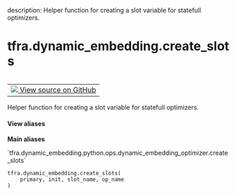description: Helper function for creating a slot variable for statefull optimizers.

<div itemscope itemtype="http://developers.google.com/ReferenceObject">
<meta itemprop="name" content="tfra.dynamic_embedding.create_slots" />
<meta itemprop="path" content="Stable" />
</div>

# tfra.dynamic_embedding.create_slots

<!-- Insert buttons and diff -->

<table class="tfo-notebook-buttons tfo-api nocontent" align="left">
<td>
  <a target="_blank" href="https://github.com/tensorflow/recommenders-addons/tree/master/tensorflow_recommenders_addons/dynamic_embedding/python/ops/dynamic_embedding_optimizer.py#L284-L314">
    <img src="https://www.tensorflow.org/images/GitHub-Mark-32px.png" />
    View source on GitHub
  </a>
</td>
</table>



Helper function for creating a slot variable for statefull optimizers.

<section class="expandable">
  <h4 class="showalways">View aliases</h4>
  <p>
<b>Main aliases</b>
<p>`tfra.dynamic_embedding.python.ops.dynamic_embedding_optimizer.create_slots`</p>
</p>
</section>

<pre class="devsite-click-to-copy prettyprint lang-py tfo-signature-link">
<code>tfra.dynamic_embedding.create_slots(
    primary, init, slot_name, op_name
)
</code></pre>



<!-- Placeholder for "Used in" -->
